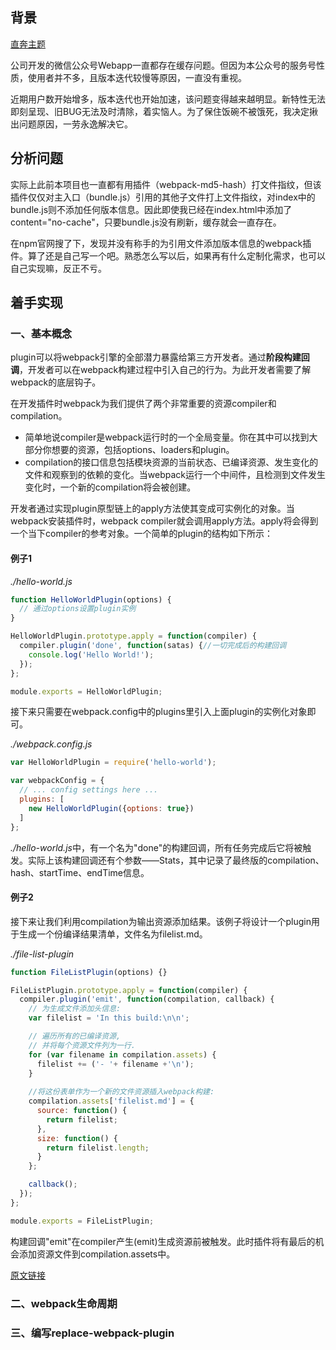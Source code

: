 ## 背景

[直奔主题]()

公司开发的微信公众号Webapp一直都存在缓存问题。但因为本公众号的服务号性质，使用者并不多，且版本迭代较慢等原因，一直没有重视。

近期用户数开始增多，版本迭代也开始加速，该问题变得越来越明显。新特性无法即刻呈现、旧BUG无法及时清除，着实恼人。为了保住饭碗不被饿死，我决定揪出问题原因，一劳永逸解决它。


## 分析问题

实际上此前本项目也一直都有用插件（webpack-md5-hash）打文件指纹，但该插件仅仅对主入口（bundle.js）引用的其他子文件打上文件指纹，对index中的bundle.js则不添加任何版本信息。因此即使我已经在index.html中添加了content="no-cache"，只要bundle.js没有刷新，缓存就会一直存在。

在npm官网搜了下，发现并没有称手的为引用文件添加版本信息的webpack插件。算了还是自己写一个吧。熟悉怎么写以后，如果再有什么定制化需求，也可以自己实现嘛，反正不亏。

## 着手实现

### 一、基本概念

plugin可以将webpack引擎的全部潜力暴露给第三方开发者。通过**阶段构建回调**，开发者可以在webpack构建过程中引入自己的行为。为此开发者需要了解webpack的底层钩子。

在开发插件时webpack为我们提供了两个非常重要的资源compiler和compilation。

+ 简单地说compiler是webpack运行时的一个全局变量。你在其中可以找到大部分你想要的资源，包括options、loaders和plugin。
+ compilation的接口信息包括模块资源的当前状态、已编译资源、发生变化的文件和观察到的依赖的变化。当webpack运行一个中间件，且检测到文件发生变化时，一个新的compilation将会被创建。

开发者通过实现plugin原型链上的apply方法使其变成可实例化的对象。当webpack安装插件时，webpack compiler就会调用apply方法。apply将会得到一个当下compiler的参考对象。一个简单的plugin的结构如下所示：

#### 例子1

*./hello-world.js*

```javascript
function HelloWorldPlugin(options) {
  // 通过options设置plugin实例
}

HelloWorldPlugin.prototype.apply = function(compiler) {
  compiler.plugin('done', function(satas) {//一切完成后的构建回调
    console.log('Hello World!'); 
  });
};

module.exports = HelloWorldPlugin;
```

接下来只需要在webpack.config中的plugins里引入上面plugin的实例化对象即可。

*./webpack.config.js*

```javascript
var HelloWorldPlugin = require('hello-world');

var webpackConfig = {
  // ... config settings here ...
  plugins: [
    new HelloWorldPlugin({options: true})
  ]
};
```

*./hello-world.js*中，有一个名为"done"的构建回调，所有任务完成后它将被触发。实际上该构建回调还有个参数——Stats，其中记录了最终版的compilation、hash、startTime、endTime信息。

#### 例子2

接下来让我们利用compilation为输出资源添加结果。该例子将设计一个plugin用于生成一个份编译结果清单，文件名为filelist.md。

*./file-list-plugin*
```javascript
function FileListPlugin(options) {}

FileListPlugin.prototype.apply = function(compiler) {
  compiler.plugin('emit', function(compilation, callback) {
    // 为生成文件添加头信息:
    var filelist = 'In this build:\n\n';

    // 遍历所有的已编译资源,
    // 并将每个资源文件列为一行.
    for (var filename in compilation.assets) {
      filelist += ('- '+ filename +'\n');
    }
    
    //将这份表单作为一个新的文件资源插入webpack构建:
    compilation.assets['filelist.md'] = {
      source: function() {
        return filelist;
      },
      size: function() {
        return filelist.length;
      }
    };

    callback();
  });
};

module.exports = FileListPlugin;
```

构建回调"emit"在compiler产生(emit)生成资源前被触发。此时插件将有最后的机会添加资源文件到compilation.assets中。

[原文链接](https://github.com/webpack/docs/wiki/How-to-write-a-plugin#compiler-and-compilation)

### 二、webpack生命周期

### 三、编写replace-webpack-plugin